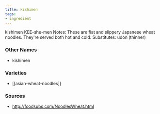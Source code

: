 ```yaml
---
title: kishimen
tags:
- ingredient
---
```

kishimen KEE-she-men Notes: These are flat and slippery Japanese wheat noodles. They're served both hot and cold. Substitutes: udon (thinner)

### Other Names

* kishimen

### Varieties

* [[asian-wheat-noodles]]

### Sources
* http://foodsubs.com/NoodlesWheat.html
